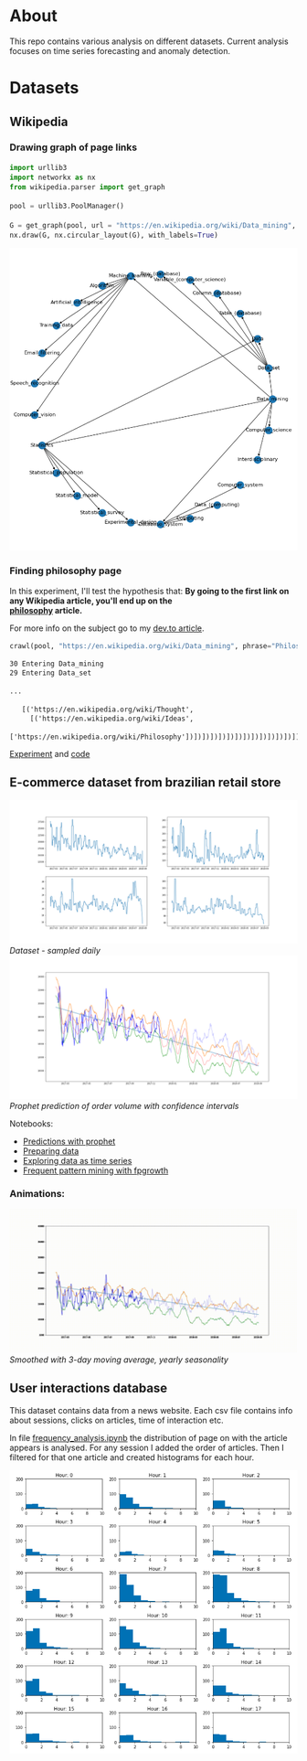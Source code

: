 # About
This repo contains various analysis on different datasets. Current analysis 
focuses on time series forecasting and anomaly detection.

# Datasets
## Wikipedia
### Drawing graph of page links

```python
import urllib3
import networkx as nx
from wikipedia.parser import get_graph

pool = urllib3.PoolManager()

G = get_graph(pool, url = "https://en.wikipedia.org/wiki/Data_mining", deep=1)
nx.draw(G, nx.circular_layout(G), with_labels=True)
```
![Data mining graph](wikipedia/img/Data_science_page.png)

### Finding philosophy page

In this experiment, I'll test the hypothesis that:
**By going to the first link on any Wikipedia article, you'll end up on the  
[philosophy](https://en.wikipedia.org/wiki/Philosophy) article.** 

For more info on the subject go to my [dev.to article](https://dev.to/finloop/getting-to-philosophy-with-python-4nmc).

```python
crawl(pool, "https://en.wikipedia.org/wiki/Data_mining", phrase="Philosophy", deep=30, n=1, verbose=True)
```
    30 Entering Data_mining
    29 Entering Data_set
    
    ...

       [('https://en.wikipedia.org/wiki/Thought',
         [('https://en.wikipedia.org/wiki/Ideas',
           ['https://en.wikipedia.org/wiki/Philosophy'])])])])])])])])])])])])])])])])])])])])])])])])])])



[Experiment](wikipedia/README.md) and [code](wikipedia/wikipedia.ipynb)

## E-commerce dataset from brazilian retail store
![Predictions](e_commerce/img/dataset.png)
*Dataset - sampled daily*
![Prophet](e_commerce/img/prophet.png)
*Prophet prediction of order volume with confidence intervals*

Notebooks:
- [Predictions with prophet](e_commerce/Prophet.ipynb)
- [Preparing data](e_commerce/e-commerce-anomaly-detection.ipynb)
- [Exploring data as time series](e_commerce/e-commerce-time-series.ipynb)
- [Frequent pattern mining with fpgrowth](e_commerce/e-commerce-frequent-pattern-mining.ipynb)
 
### Animations:
![](e_commerce/img/prophet_ma3.gif)
*Smoothed with 3-day moving average, yearly seasonality*

## User interactions database

This dataset contains data from a news website. Each csv file contains info 
about sessions, clicks on articles, time of interaction etc. 

In file [frequency_analysis.ipynb](user_interactions/freqency_analysis.ipynb)
the distribution of page on with the article appears is analysed. For any
session I added the order of articles. Then I filtered for that one article and
created histograms for each hour.

![Histograms of given article (119592) order in sessions](user_interactions/img/histograms.png)